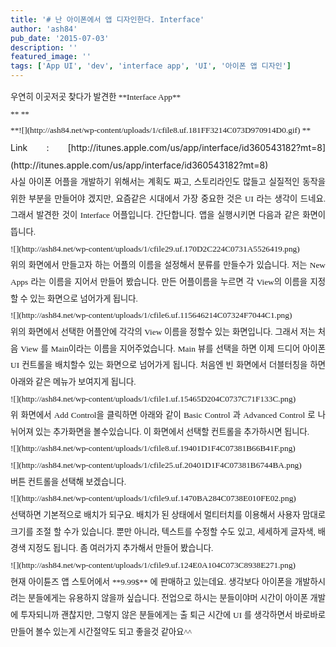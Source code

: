```yaml
---
title: '# 난 아이폰에서 앱 디자인한다. Interface'
author: 'ash84'
pub_date: '2015-07-03'
description: ''
featured_image: ''
tags: ['App UI', 'dev', 'interface app', 'UI', '아이폰 앱 디자인']
---
```



<div style="text-align: justify; line-height: 2; "></div><div style="text-align: justify; line-height: 2; "><span style="font-size: 10pt; "><span style="font-family: Dotum; ">우연히 이곳저곳 찾다가 발견한 **Interface App**</span></span></div><div style="text-align: justify; line-height: 2; "><span style="font-size: 10pt; "><span style="font-family: Dotum; ">**  
**</span></span></div><div style="text-align: justify; line-height: 2; "><span style="font-size: 10pt; "><span style="font-family: Dotum; ">**![](http://ash84.net/wp-content/uploads/1/cfile8.uf.181FF3214C073D970914D0.gif)  
**</span></span></div><div style="text-align: justify; line-height: 2; "></div><div style="text-align: justify; line-height: 2; "> Link : [http://itunes.apple.com/us/app/interface/id360543182?mt=8](http://itunes.apple.com/us/app/interface/id360543182?mt=8)</div><div style="text-align: justify; line-height: 2; "></div><div style="text-align: justify; line-height: 2; "><span style="font-size: 10pt; "><span style="font-family: Dotum; ">사실 아이폰 어플을 개발하기 위해서는 계획도 짜고, 스토리라인도 많들고 실질적인 동작을 위한 부분을 만들어야 겠지만, 요즘같은 시대에서 가장 중요한 것은 UI 라는 생각이 드네요. 그래서 발견한 것이 Interface 어플입니다. 간단합니다. 앱을 실행시키면 다음과 같은 화면이 뜹니다. </span></span></div><div style="text-align: justify; line-height: 2; "></div><div style="line-height: 2; "><span style="font-size: 10pt; "><span style="font-family: Dotum; ">![](http://ash84.net/wp-content/uploads/1/cfile29.uf.170D2C224C0731A5526419.png)</span></span><div style="text-align: justify;"></div></div><div style="text-align: justify; line-height: 2; "><span style="font-size: 10pt; "><span style="font-family: Dotum; ">위의 화면에서 만들고자 하는 어플의 이름을 설정해서 분류를 만들수가 있습니다. 저는 New Apps 라는 이름을 지어서 만들어 봤습니다. 만든 어플이름을 누르면 각 View의 이름을 지정할 수 있는 화면으로 넘어가게 됩니다. </span></span></div><div style="text-align: justify; line-height: 2; "></div><div style="text-align: justify; line-height: 2; "></div><div style="line-height: 2; "><span style="font-size: 10pt; "><span style="font-family: Dotum; ">![](http://ash84.net/wp-content/uploads/1/cfile6.uf.115646214C07324F7044C1.png)</span></span><div style="text-align: justify;"></div></div><div style="text-align: justify; line-height: 2; "><span style="font-size: 10pt; "><span style="font-family: Dotum; ">위의 화면에서 선택한 어플안에 각각의 View 이름을 정할수 있는 화면입니다. 그래서 저는 처음 View 를 Main이라는 이름을 지어주었습니다. Main 뷰를 선택을 하면 이제 드디어 아이폰 UI 컨트롤을 배치할수 있는 화면으로 넘어가게 됩니다. 처음엔 빈 화면에서 더블터칭을 하면 아래와 같은 메뉴가 보여지게 됩니다. </span></span></div><div style="text-align: justify; line-height: 2; "></div><div style="line-height: 2; "><span style="font-size: 10pt; "><span style="font-family: Dotum; ">![](http://ash84.net/wp-content/uploads/1/cfile1.uf.15465D204C0737C71F133C.png)</span></span><div style="text-align: justify;"></div></div><div style="text-align: justify; line-height: 2; "><span style="font-size: 10pt; "><span style="font-family: Dotum; ">위 화면에서 Add Control을 클릭하면 아래와 같이 Basic Control 과 Advanced Control 로 나뉘어져 있는 추가화면을 볼수있습니다. 이 화면에서 선택할 컨트롤을 추가하시면 됩니다. </span></span></div><div style="text-align: justify; line-height: 2; "></div><div style="line-height: 2; "><span style="font-size: 10pt; "><span style="font-family: Dotum; ">![](http://ash84.net/wp-content/uploads/1/cfile8.uf.19401D1F4C07381B66B41F.png)</span></span></div><div style="line-height: 2; "><div style="text-align: justify;"></div><span style="font-size: 10pt; "><span style="font-family: Dotum; ">![](http://ash84.net/wp-content/uploads/1/cfile25.uf.20401D1F4C07381B6744BA.png)</span></span>

<div style="text-align: justify;"></div></div><div style="text-align: justify; line-height: 2; "></div><div style="text-align: justify; line-height: 2; "><span style="font-size: 10pt; "><span style="font-family: Dotum; ">버튼 컨트롤을 선택해 보겠습니다. </span></span></div><div style="text-align: justify; line-height: 2; "></div><div style="line-height: 2; "><div style="text-align: justify;"></div><span style="font-size: 10pt; "><span style="font-family: Dotum; ">![](http://ash84.net/wp-content/uploads/1/cfile9.uf.1470BA284C0738E010FE02.png)</span></span>

<div style="text-align: justify;"></div></div><div style="text-align: justify; line-height: 2; "></div><div style="text-align: justify; line-height: 2; "><span style="font-size: 10pt; "><span style="font-family: Dotum; ">선택하면 기본적으로 배치가 되구요. 배치가 된 상태에서 멀티터치를 이용해서 사용자 맘대로 크기를 조절 할 수가 있습니다. 뿐만 아니라, 텍스트를 수정할 수도 있고, 세세하게 글자색, 배경색 지정도 됩니다. 좀 여러가지 추가해서 만들어 봤습니다. </span></span></div><div style="text-align: justify; line-height: 2; "></div><div style="text-align: justify; line-height: 2; "></div><div style="line-height: 2; "><span style="font-size: 10pt; "><span style="font-family: Dotum; ">![](http://ash84.net/wp-content/uploads/1/cfile9.uf.124E0A104C073C8938E271.png)</span></span><div style="text-align: justify;"></div></div><div style="text-align: justify; line-height: 2; "></div><div style="text-align: justify; line-height: 2; "><span style="font-size: 10pt; "><span style="font-family: Dotum; ">현재 아이튠즈 앱 스토어에서 **9.99$** 에 판매하고 있는데요. 생각보다 아이폰을 개발하시려는 분들에게는 유용하지 않을까 싶습니다. 전업으로 하시는 분들이야머 시간이 아이폰 개발에 투자되니까 괜찮지만, 그렇지 않은 분들에게는 출 퇴근 시간에 UI 를 생각하면서 바로바로 만들어 볼수 있는게 시간절약도 되고 좋을것 같아요^^ </span></span></div>

